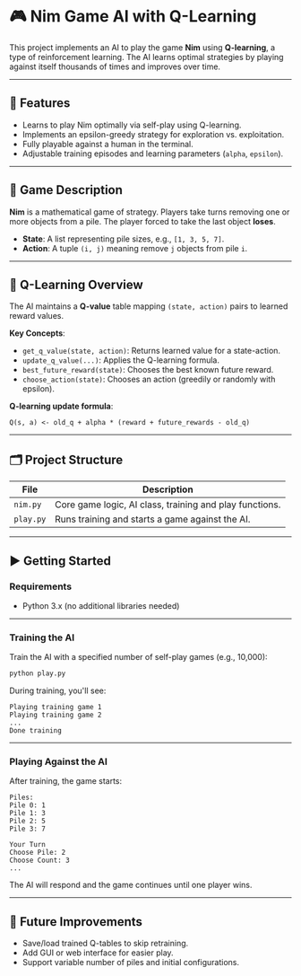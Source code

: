 # 🎮 Nim Game AI with Q-Learning

This project implements an AI to play the game **Nim** using **Q-learning**, a type of reinforcement learning. The AI learns optimal strategies by playing against itself thousands of times and improves over time.

---

## 🎯 Features

- Learns to play Nim optimally via self-play using Q-learning.
- Implements an epsilon-greedy strategy for exploration vs. exploitation.
- Fully playable against a human in the terminal.
- Adjustable training episodes and learning parameters (`alpha`, `epsilon`).

---

## 🧠 Game Description

**Nim** is a mathematical game of strategy. Players take turns removing one or more objects from a pile. The player forced to take the last object **loses**.

- **State**: A list representing pile sizes, e.g., `[1, 3, 5, 7]`.
- **Action**: A tuple `(i, j)` meaning remove `j` objects from pile `i`.

---

## 📘 Q-Learning Overview

The AI maintains a **Q-value** table mapping `(state, action)` pairs to learned reward values.

**Key Concepts**:

- `get_q_value(state, action)`: Returns learned value for a state-action.
- `update_q_value(...)`: Applies the Q-learning formula.
- `best_future_reward(state)`: Chooses the best known future reward.
- `choose_action(state)`: Chooses an action (greedily or randomly with epsilon).

**Q-learning update formula**:

```
Q(s, a) <- old_q + alpha * (reward + future_rewards - old_q)
```

---

## 🗂️ Project Structure

| File       | Description |
|------------|-------------|
| `nim.py`   | Core game logic, AI class, training and play functions. |
| `play.py`  | Runs training and starts a game against the AI. |

---

## ▶️ Getting Started

### Requirements

- Python 3.x (no additional libraries needed)

---

### Training the AI

Train the AI with a specified number of self-play games (e.g., 10,000):

```bash
python play.py
```

During training, you'll see:

```text
Playing training game 1
Playing training game 2
...
Done training
```

---

### Playing Against the AI

After training, the game starts:

```text
Piles:
Pile 0: 1
Pile 1: 3
Pile 2: 5
Pile 3: 7

Your Turn
Choose Pile: 2
Choose Count: 3
...
```

The AI will respond and the game continues until one player wins.

---

## 🚀 Future Improvements

- Save/load trained Q-tables to skip retraining.
- Add GUI or web interface for easier play.
- Support variable number of piles and initial configurations.